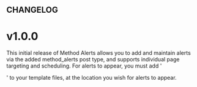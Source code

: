 ## CHANGELOG

# v1.0.0

This initial release of Method Alerts allows you to add and maintain alerts via the added method_alerts post type, and supports individual page targeting and scheduling. For alerts to appear, you must add '<div class="method-alerts-container"></div>' to your template files, at the location you wish for alerts to appear.